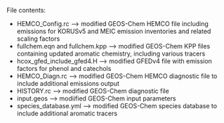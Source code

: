 File contents:
- HEMCO_Config.rc --> modified GEOS-Chem HEMCO file including emissions for KORUSv5 and MEIC emission inventories and related scaling factors 
- fullchem.eqn and fullchem.kpp --> modified GEOS-Chem KPP files containing updated aromatic chemistry, including various tracers
- hcox_gfed_include_gfed4.H --> modified GFEDv4 file with emission factors for phenol and catechols
- HEMCO_Diagn.rc --> modified GEOS-Chem HEMCO diagnostic file to include additional emissions output
- HISTORY.rc --> modified GEOS-Chem diagnostic file
- input.geos --> modiified GEOS-Chem input parameters
- species_database.yml --> modified GEOS-Chem species database to include additional aromatic tracers
